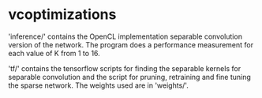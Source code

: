 # vcoptimizations

'inference/' contains the OpenCL implementation separable convolution version of the network. The program does a performance measurement for each value of K from 1 to 16.

'tf/' contains the tensorflow scripts for finding the separable kernels for separable convolution and the script for pruning, retraining and fine tuning the sparse network. The weights used are in 'weights/'.
